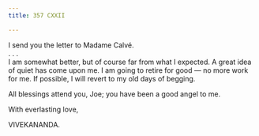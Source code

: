 ```yaml
---
title: 357 CXXII

---
```

  

  


I send you the letter to Madame Calvé.  
.    .    .  
I am somewhat better, but of course far from what I expected. A great
idea of quiet has come upon me. I am going to retire for good — no more
work for me. If possible, I will revert to my old days of begging.

All blessings attend you, Joe; you have been a good angel to me.

With everlasting love,

VIVEKANANDA.